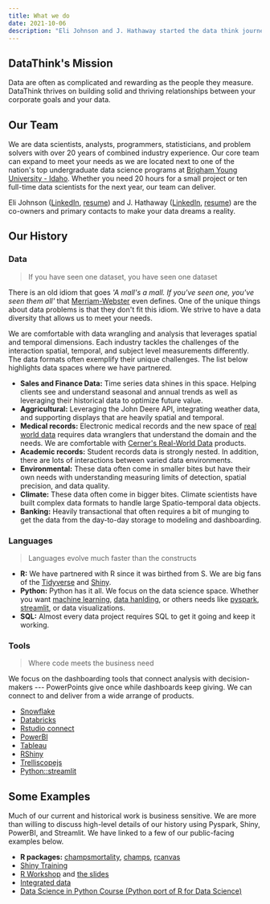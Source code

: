 ```yaml
---
title: What we do
date: 2021-10-06
description: "Eli Johnson and J. Hathaway started the data think journey in 2022. We want to highlight our company's background to help orient you to the work and skills available from DataThink. We hope this will help you understand our skills."
---
```


## DataThink's Mission

Data are often as complicated and rewarding as the people they measure. DataThink thrives on building solid and thriving relationships between your corporate goals and your data.

## Our Team

We are data scientists, analysts, programmers, statisticians, and problem solvers with over 20 years of combined industry experience. Our core team can expand to meet your needs as we are located next to one of the nation's top undergraduate data science programs at [Brigham Young University - Idaho](https://byuidatascience.github.io/). Whether you need 20 hours for a small project or ten full-time data scientists for the next year, our team can deliver.

Eli Johnson ([LinkedIn](https://www.linkedin.com/in/elijohnson2/), [resume](https://github.com/datathink/public_resumes/blob/main/johnson_datathink.pdf)) and J. Hathaway ([LinkedIn](https://www.linkedin.com/in/hathawayj/), [resume](https://github.com/datathink/public_resumes/blob/main/hathaway_datathink.pdf)) are the co-owners and primary contacts to make your data dreams a reality.

## Our History

### Data

> If you have seen one dataset, you have seen one dataset

There is an old idiom that goes _'A mall's a mall. If you've seen one, you've seen them all'_ that [Merriam-Webster](https://www.merriam-webster.com/dictionary/if%20you%27ve%20seen%20one%2C%20you%27ve%20seen%20them%20all) even defines. One of the unique things about data problems is that they don't fit this idiom. We strive to have a data diversity that allows us to meet your needs.

We are comfortable with data wrangling and analysis that leverages spatial and temporal dimensions. Each industry tackles the challenges of the interaction spatial, temporal, and subject level measurements differently. The data formats often exemplify their unique challenges. The list below highlights data spaces where we have partnered.

- __Sales and Finance Data:__ Time series data shines in this space. Helping clients see and understand seasonal and annual trends as well as leveraging their historical data to optimize future value.
- __Aggricultural:__ Leveraging the John Deere API, integrating weather data, and supporting displays that are heavily spatial and temporal.
- __Medical records:__ Electronic medical records and the new space of [real world data](https://www.fda.gov/regulatory-information/search-fda-guidance-documents/real-world-data-assessing-electronic-health-records-and-medical-claims-data-support-regulatory) requires data wranglers that understand the domain and the needs. We are comfortable with [Cerner's Real-World Data](https://www.cerner.com/solutions/real-world-data) products.
- __Academic records:__ Student records data is strongly nested. In addition, there are lots of interactions between varied data environments. 
- __Environmental:__ These data often come in smaller bites but have their own needs with understanding measuring limits of detection, spatial precision, and data quality.
- __Climate:__ These data often come in bigger bites. Climate scientists have built complex data formats to handle large Spatio-temporal data objects.
- __Banking:__ Heavily transactional that often requires a bit of munging to get the data from the day-to-day storage to modeling and dashboarding.

### Languages

> Languages evolve much faster than the constructs

- __R:__ We have partnered with R since it was birthed from S. We are big fans of the [Tidyverse](https://www.tidyverse.org/) and [Shiny](https://shiny.rstudio.com/).
- __Python:__ Python has it all. We focus on the data science space. Whether you want [machine learning](https://scikit-learn.org/stable/), [data hanlding](https://pandas.pydata.org/), or others needs like [pyspark](https://spark.apache.org/docs/latest/api/python/), [streamlit](https://streamlit.io/), or data visualizations. 
- __SQL:__ Almost every data project requires SQL to get it going and keep it working.

### Tools

> Where code meets the business need

We focus on the dashboarding tools that connect analysis with decision-makers --- PowerPoints give once while dashboards keep giving. We can connect to and deliver from a wide arrange of products.

- [Snowflake](https://www.snowflake.com/en/)
- [Databricks](https://www.databricks.com/)
- [Rstudio connect](https://www.rstudio.com/products/connect/)
- [PowerBI](https://powerbi.microsoft.com/en-us/)
- [Tableau](https://www.tableau.com/)
- [RShiny](https://shiny.rstudio.com/)
- [Trelliscopejs](https://github.com/hafen/trelliscopejs)
- [Python::streamlit](https://streamlit.io/)


## Some Examples

Much of our current and historical work is business sensitive. We are more than willing to discuss high-level details of our history using Pyspark, Shiny, PowerBI, and Streamlit. We have linked to a few of our public-facing examples below.

- __R packages:__ [champsmortality](https://github.com/ki-tools/champs-mortality), [champs](https://github.com/ki-tools/champs), [rcanvas](https://github.com/daranzolin/rcanvas)
- [Shiny Training](https://github.com/ki-tools/RShinyDashboards)
- [R Workshop](https://drive.google.com/drive/u/1/folders/17OxbXehpKZoViafrq9Oa8O955UZmW28g) and [the slides](https://docs.google.com/presentation/d/11zToF03V8b9gOl0aCkiAOlay0UtjI8oJgd4QtMAJ2oA/edit)
- [Integrated data](https://scholar.google.com/citations?view_op=view_citation&hl=en&user=y3j-gO4AAAAJ&authuser=1&citation_for_view=y3j-gO4AAAAJ:d1gkVwhDpl0C)
- [Data Science in Python Course (Python port of R for Data Science)](https://byuidatascience.github.io/python4ds/)